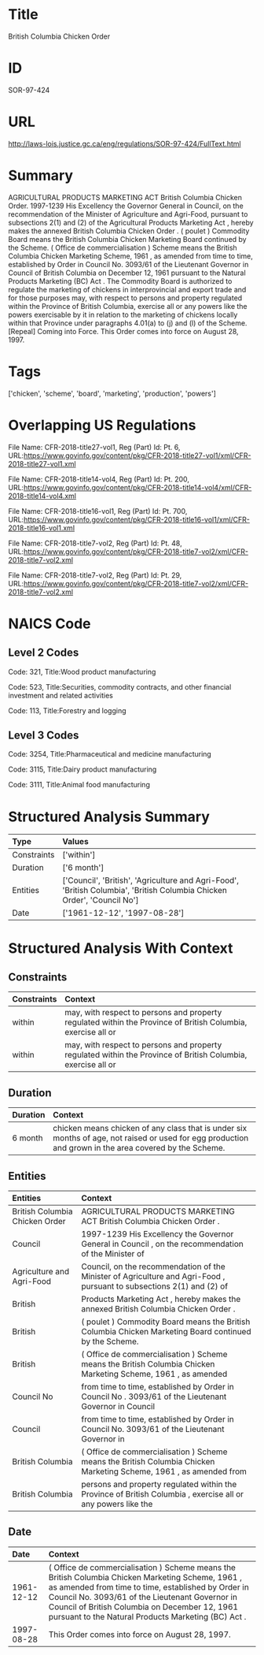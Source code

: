 # Title
British Columbia Chicken Order


# ID
SOR-97-424

# URL
http://laws-lois.justice.gc.ca/eng/regulations/SOR-97-424/FullText.html


# Summary
AGRICULTURAL PRODUCTS MARKETING ACT British Columbia Chicken Order.
1997-1239 His Excellency the Governor General in Council, on the recommendation of the Minister of Agriculture and Agri-Food, pursuant to subsections 2(1) and (2) of the  Agricultural Products Marketing Act , hereby makes the annexed  British Columbia Chicken Order .
( poulet ) Commodity Board  means the British Columbia Chicken Marketing Board continued by the Scheme.
( Office de commercialisation ) Scheme  means the  British Columbia Chicken Marketing Scheme, 1961 , as amended from time to time, established by Order in Council No. 3093/61 of the Lieutenant Governor in Council of British Columbia on December 12, 1961 pursuant to the  Natural Products Marketing (BC) Act .
The Commodity Board is authorized to regulate the marketing of chickens in interprovincial and export trade and for those purposes may, with respect to persons and property regulated within the Province of British Columbia, exercise all or any powers like the powers exercisable by it in relation to the marketing of chickens locally within that Province under paragraphs 4.01(a) to (j) and (l) of the Scheme.
[Repeal] Coming into Force.
This Order comes into force on August 28, 1997.


# Tags
['chicken', 'scheme', 'board', 'marketing', 'production', 'powers']


# Overlapping US Regulations
File Name: CFR-2018-title27-vol1, Reg (Part) Id: Pt. 6, URL:https://www.govinfo.gov/content/pkg/CFR-2018-title27-vol1/xml/CFR-2018-title27-vol1.xml

File Name: CFR-2018-title14-vol4, Reg (Part) Id: Pt. 200, URL:https://www.govinfo.gov/content/pkg/CFR-2018-title14-vol4/xml/CFR-2018-title14-vol4.xml

File Name: CFR-2018-title16-vol1, Reg (Part) Id: Pt. 700, URL:https://www.govinfo.gov/content/pkg/CFR-2018-title16-vol1/xml/CFR-2018-title16-vol1.xml

File Name: CFR-2018-title7-vol2, Reg (Part) Id: Pt. 48, URL:https://www.govinfo.gov/content/pkg/CFR-2018-title7-vol2/xml/CFR-2018-title7-vol2.xml

File Name: CFR-2018-title7-vol2, Reg (Part) Id: Pt. 29, URL:https://www.govinfo.gov/content/pkg/CFR-2018-title7-vol2/xml/CFR-2018-title7-vol2.xml




# NAICS Code
## Level 2 Codes
Code: 321, Title:Wood product manufacturing

Code: 523, Title:Securities, commodity contracts, and other financial investment and related activities

Code: 113, Title:Forestry and logging




## Level 3 Codes
Code: 3254, Title:Pharmaceutical and medicine manufacturing

Code: 3115, Title:Dairy product manufacturing

Code: 3111, Title:Animal food manufacturing







# Structured Analysis Summary
| Type        | Values                                                                                                                  |
|:------------|:------------------------------------------------------------------------------------------------------------------------|
| Constraints | ['within']                                                                                                              |
| Duration    | ['6 month']                                                                                                             |
| Entities    | ['Council', 'British', 'Agriculture and Agri-Food', 'British Columbia', 'British Columbia Chicken Order', 'Council No'] |
| Date        | ['1961-12-12', '1997-08-28']                                                                                            |


# Structured Analysis With Context
 


## Constraints
| Constraints   | Context                                                                                                      |
|:--------------|:-------------------------------------------------------------------------------------------------------------|
| within        | may, with respect to persons and property regulated within the Province of British Columbia, exercise all or |
| within        | may, with respect to persons and property regulated within the Province of British Columbia, exercise all or |


## Duration
| Duration   | Context                                                                                                                                                 |
|:-----------|:--------------------------------------------------------------------------------------------------------------------------------------------------------|
| 6 month    | chicken  means chicken of any class that is under six months of age, not raised or used for egg production and grown in the area covered by the Scheme. |


## Entities
| Entities                       | Context                                                                                                               |
|:-------------------------------|:----------------------------------------------------------------------------------------------------------------------|
| British Columbia Chicken Order | AGRICULTURAL PRODUCTS MARKETING ACT  British Columbia Chicken Order .                                                 |
| Council                        | 1997-1239 His Excellency the Governor General in  Council , on the recommendation of the Minister of                  |
| Agriculture and Agri-Food      | Council, on the recommendation of the Minister of Agriculture and Agri-Food , pursuant to subsections 2(1) and (2) of |
| British                        | Products Marketing Act , hereby makes the annexed British  Columbia Chicken Order .                                   |
| British                        | ( poulet ) Commodity Board  means the  British  Columbia Chicken Marketing Board continued by the Scheme.             |
| British                        | ( Office de commercialisation ) Scheme  means the   British Columbia Chicken Marketing Scheme, 1961 , as amended      |
| Council No                     | from time to time, established by Order in Council No . 3093/61 of the Lieutenant Governor in Council                 |
| Council                        | from time to time, established by Order in Council  No. 3093/61 of the Lieutenant Governor in                         |
| British Columbia               | ( Office de commercialisation ) Scheme  means the   British Columbia Chicken Marketing Scheme, 1961 , as amended from |
| British Columbia               | persons and property regulated within the Province of British Columbia , exercise all or any powers like the          |


## Date
| Date       | Context                                                                                                                                                                                                                                                                                                              |
|:-----------|:---------------------------------------------------------------------------------------------------------------------------------------------------------------------------------------------------------------------------------------------------------------------------------------------------------------------|
| 1961-12-12 | ( Office de commercialisation ) Scheme  means the  British Columbia Chicken Marketing Scheme, 1961 , as amended from time to time, established by Order in Council No. 3093/61 of the Lieutenant Governor in Council of British Columbia on December 12, 1961 pursuant to the  Natural Products Marketing (BC) Act . |
| 1997-08-28 | This Order comes into force on August 28, 1997.                                                                                                                                                                                                                                                                      |


